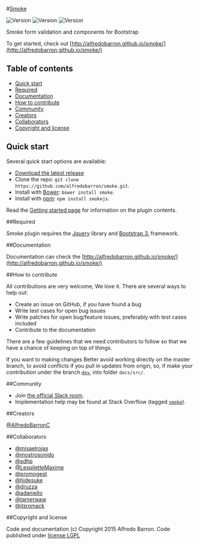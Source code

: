 #[Smoke](http://alfredobarron.github.io/smoke)

![Version](https://img.shields.io/github/release/alfredobarron/smoke.svg)
![Version](https://img.shields.io/bower/v/smoke.svg)
![Version](https://img.shields.io/npm/v/smokejs.svg)



Smoke form validation and components for Bootstrap



To get started, check out [http://alfredobarron.github.io/smoke/](http://alfredobarron.github.io/smoke/)


## Table of contents

 - [Quick start](#quick-start)
 - [Required](#required)
 - [Documentation](#documentation)
 - [How to contribute](#how-to-contribute)
 - [Community](#community)
 - [Creators](#creators)
 - [Collaborators](#collaborators)
 - [Copyright and license](#copyright-and-license)




## Quick start

Several quick start options are available:

- [Download the latest release](https://github.com/alfredobarron/smoke/archive/master.zip)
- Clone the repo: `git clone https://github.com/alfredobarron/smoke.git`.
- Install with [Bower](http://bower.io/): `bower install smoke`.
- Install with [npm](https://www.npmjs.com): `npm install smokejs`.


Read the [Getting started page](http://alfredobarron.github.io/smoke/#/getting-started) for information on the plugin contents.



##Required

Smoke plugin requires the [Jquery](http://jquery.com/) library and [Bootstrap 3.](http://getbootstrap.com/) framework.



##Documentation

Documentation can check the [http://alfredobarron.github.io/smoke/](http://alfredobarron.github.io/smoke/)

##How to contribute

All contributions are very welcome, We love it. There are several ways to help out:

- Create an issue on GitHub, if you have found a bug
- Write test cases for open bug issues
- Write patches for open bug/feature issues, preferably with test cases included
- Contribute to the documentation

There are a few guidelines that we need contributors to follow so that we have a chance of keeping on top of things.


If you want to making changes Better avoid working directly on the master branch, to avoid conflicts if you pull in updates from origin, so, if make your contribution under the branch [`dev`](https://github.com/alfredobarron/smoke/tree/dev), into folder `docs/src/`.


##Community

- Join [the official Slack room](https://smokejs.slack.com).
- Implementation help may be found at Stack Overflow (tagged [`smoke`](http://stackoverflow.com/questions/tagged/smoke)).


##Creators

[@AlfredoBarronC](https://twitter.com/AlfredoBarronC)



##Collaborators

- [@misaelrojas](https://github.com/misaelrojas)
- [@mostrosonido](https://twitter.com/mostrosonido)
- [@sdhp](https://github.com/sdhp)
- [@LespiletteMaxime](https://github.com/LespiletteMaxime)
- [@promogest](https://github.com/promogest)
- [@hidesuke](https://github.com/hidesuke)
- [@druzza](https://github.com/druzza)
- [@adaniello](https://github.com/adaniello)
- [@tamerwaw](https://github.com/tamerwaw)
- [@itsromack](https://github.com/itsromack)



##Copyright and license

Code and documentation (c) Copyright 2015 Alfredo Barron. Code published under [license LGPL](https://github.com/alfredobarron/smoke/blob/master/LICENSE)
